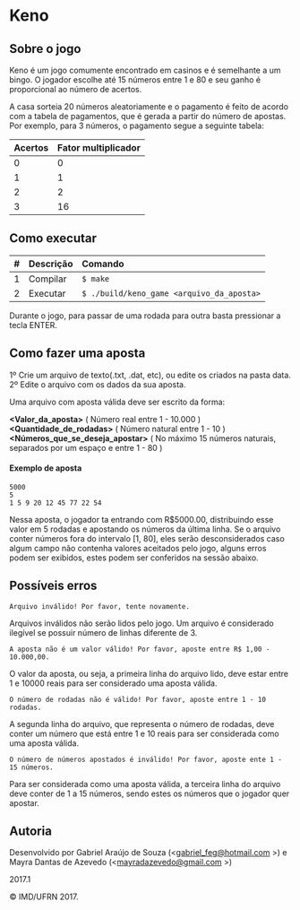 # Keno

## Sobre o jogo

<p>Keno é um jogo comumente encontrado em casinos e é semelhante a um bingo. O jogador escolhe até 15 números entre 1 e 80 e seu ganho é proporcional ao número de acertos.

A casa sorteia 20 números aleatoriamente e o pagamento é feito de acordo com a tabela de pagamentos, que é gerada a partir do número de apostas. Por exemplo, para 3 números, o pagamento segue a seguinte tabela:</p>

| Acertos     | Fator multiplicador           |
| :------------- |:-------------|
| 0      | 0 |
| 1      | 1   | 
| 2      | 2   |
| 3      | 16   |

## Como executar

| #       | Descrição           | Comando  |
| :------------- |:-------------| :-----|
| 1      | Compilar | ```$ make``` |
| 2      | Executar   | ```$ ./build/keno_game <arquivo_da_aposta>``` |

Durante o jogo, para passar de uma rodada para outra basta pressionar a tecla ENTER.

## Como fazer uma aposta

1º Crie um arquivo de texto(.txt, .dat, etc), ou edite os criados na pasta data.<br/>
2º Edite o arquivo com os dados da sua aposta.<br/>

Uma arquivo com aposta válida deve ser escrito da forma:

**<Valor_da_aposta>** ( Número real entre 1 - 10.000 )<br/>
**<Quantidade_de_rodadas>** ( Número natural entre 1 - 10 )<br/>
**<Números_que_se_deseja_apostar>** ( No máximo 15 números naturais, separados por um espaço e entre 1 - 80 )<br/>

#### Exemplo de aposta
```
5000 
5
1 5 9 20 12 45 77 22 54
```

<p>Nessa aposta, o jogador ta entrando com R$5000.00, distribuindo esse valor em 5 rodadas e apostando os números da última linha.
Se o arquivo conter números fora do intervalo [1, 80], eles serão desconsiderados caso algum campo não contenha valores aceitados pelo
jogo, alguns erros podem ser exibidos, estes podem ser conferidos na sessão abaixo. </p> 

## Possíveis erros

```Arquivo inválido! Por favor, tente novamente.```

Arquivos inválidos não serão lidos pelo jogo. Um arquivo é considerado ilegível se possuir número de linhas diferente de 3.


```A aposta não é um valor válido! Por favor, aposte entre R$ 1,00 - 10.000,00.``` 

O valor da aposta, ou seja, a primeira linha do arquivo lido, deve estar entre 1 e 10000 reais para ser considerado uma aposta válida.



```O número de rodadas não é válido! Por favor, aposte entre 1 - 10 rodadas.``` 

A segunda linha do arquivo, que representa o número de rodadas, deve conter um número que está entre 1 e 10 reais para ser considerada como uma aposta válida.



```O número de números apostados é inválido! Por favor, aposte ente 1 - 15 números.``` 

Para ser considerada como uma aposta válida, a terceira linha do arquivo deve conter de 1 a 15 números, sendo estes os números que o jogador quer apostar.

## Autoria

Desenvolvido por Gabriel Araújo de Souza (<gabriel_feg@hotmail.com >) e Mayra Dantas de Azevedo (<mayradazevedo@gmail.com >)

2017.1

&copy; IMD/UFRN 2017.
